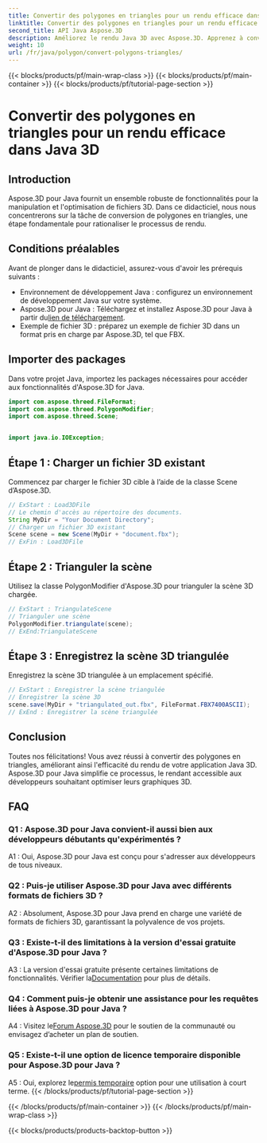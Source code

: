 ```yaml
---
title: Convertir des polygones en triangles pour un rendu efficace dans Java 3D
linktitle: Convertir des polygones en triangles pour un rendu efficace dans Java 3D
second_title: API Java Aspose.3D
description: Améliorez le rendu Java 3D avec Aspose.3D. Apprenez à convertir des polygones en triangles pour des performances optimales. Téléchargez-le maintenant pour une expérience de développement 3D fluide.
weight: 10
url: /fr/java/polygon/convert-polygons-triangles/
---
```


{{< blocks/products/pf/main-wrap-class >}}
{{< blocks/products/pf/main-container >}}
{{< blocks/products/pf/tutorial-page-section >}}

# Convertir des polygones en triangles pour un rendu efficace dans Java 3D

## Introduction

Aspose.3D pour Java fournit un ensemble robuste de fonctionnalités pour la manipulation et l'optimisation de fichiers 3D. Dans ce didacticiel, nous nous concentrerons sur la tâche de conversion de polygones en triangles, une étape fondamentale pour rationaliser le processus de rendu.

## Conditions préalables

Avant de plonger dans le didacticiel, assurez-vous d'avoir les prérequis suivants :

- Environnement de développement Java : configurez un environnement de développement Java sur votre système.
-  Aspose.3D pour Java : Téléchargez et installez Aspose.3D pour Java à partir du[lien de téléchargement](https://releases.aspose.com/3d/java/).
- Exemple de fichier 3D : préparez un exemple de fichier 3D dans un format pris en charge par Aspose.3D, tel que FBX.

## Importer des packages

Dans votre projet Java, importez les packages nécessaires pour accéder aux fonctionnalités d'Aspose.3D for Java.

```java
import com.aspose.threed.FileFormat;
import com.aspose.threed.PolygonModifier;
import com.aspose.threed.Scene;


import java.io.IOException;
```

## Étape 1 : Charger un fichier 3D existant

Commencez par charger le fichier 3D cible à l’aide de la classe Scene d’Aspose.3D.

```java
// ExStart : Load3DFile
// Le chemin d'accès au répertoire des documents.
String MyDir = "Your Document Directory";
// Charger un fichier 3D existant
Scene scene = new Scene(MyDir + "document.fbx");
// ExFin : Load3DFile
```

## Étape 2 : Trianguler la scène

Utilisez la classe PolygonModifier d'Aspose.3D pour trianguler la scène 3D chargée.

```java
// ExStart : TriangulateScene
// Trianguler une scène
PolygonModifier.triangulate(scene);
// ExEnd:TriangulateScene
```

## Étape 3 : Enregistrez la scène 3D triangulée

Enregistrez la scène 3D triangulée à un emplacement spécifié.

```java
// ExStart : Enregistrer la scène triangulée
// Enregistrer la scène 3D
scene.save(MyDir + "triangulated_out.fbx", FileFormat.FBX7400ASCII);
// ExEnd : Enregistrer la scène triangulée
```

## Conclusion

Toutes nos félicitations! Vous avez réussi à convertir des polygones en triangles, améliorant ainsi l'efficacité du rendu de votre application Java 3D. Aspose.3D pour Java simplifie ce processus, le rendant accessible aux développeurs souhaitant optimiser leurs graphiques 3D.

## FAQ

### Q1 : Aspose.3D pour Java convient-il aussi bien aux développeurs débutants qu'expérimentés ?

A1 : Oui, Aspose.3D pour Java est conçu pour s'adresser aux développeurs de tous niveaux.

### Q2 : Puis-je utiliser Aspose.3D pour Java avec différents formats de fichiers 3D ?

A2 : Absolument, Aspose.3D pour Java prend en charge une variété de formats de fichiers 3D, garantissant la polyvalence de vos projets.

### Q3 : Existe-t-il des limitations à la version d'essai gratuite d'Aspose.3D pour Java ?

A3 : La version d'essai gratuite présente certaines limitations de fonctionnalités. Vérifier la[Documentation](https://reference.aspose.com/3d/java/) pour plus de détails.

### Q4 : Comment puis-je obtenir une assistance pour les requêtes liées à Aspose.3D pour Java ?

 A4 : Visitez le[Forum Aspose.3D](https://forum.aspose.com/c/3d/18) pour le soutien de la communauté ou envisagez d’acheter un plan de soutien.

### Q5 : Existe-t-il une option de licence temporaire disponible pour Aspose.3D pour Java ?

 A5 : Oui, explorez le[permis temporaire](https://purchase.aspose.com/temporary-license/) option pour une utilisation à court terme.
{{< /blocks/products/pf/tutorial-page-section >}}

{{< /blocks/products/pf/main-container >}}
{{< /blocks/products/pf/main-wrap-class >}}

{{< blocks/products/products-backtop-button >}}
